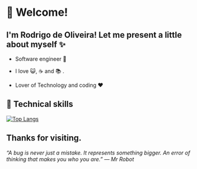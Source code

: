# :pushpin: Welcome!
## I'm Rodrigo de Oliveira! Let me present a little about myself ✨

- Software engineer :robot:

- I love :smiley_cat:, :coffee: and :books: . 

- Lover of Technology and coding :heart:

## :triangular_flag_on_post: Technical skills

[![Top Langs](https://github-readme-stats.vercel.app/api/top-langs/?username=rodri-oliveira-dev&layout=compact)](https://github.com/anuraghazra/github-readme-stats)


## Thanks for visiting. 

<i>“A bug is never just a mistake. It represents something bigger. An error of thinking that makes you who you are.”
― Mr Robot</i>
